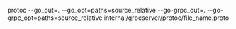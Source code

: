 protoc --go_out=. --go_opt=paths=source_relative --go-grpc_out=. --go-grpc_opt=paths=source_relative internal/grpcserver/protoc/file_name.proto 